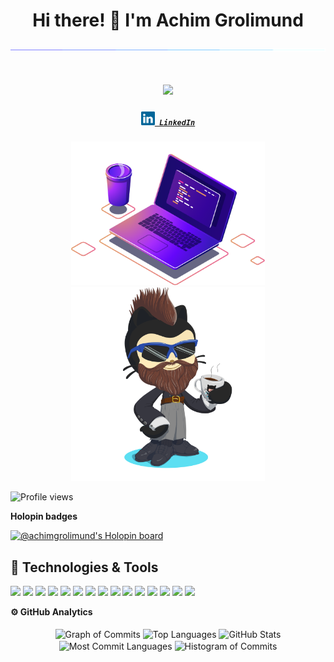 <div align="center">
  <h1>Hi there! 👋 I'm Achim Grolimund</h1>
</div>

<!-- Divider line -->
<p align="center">
  <img src="images/hr_animated.gif" alt="Line" />
</p>

<h1 align="center">
  <a href="https://git.io/typing-svg">
    <img src="https://readme-typing-svg.herokuapp.com/?lines=Hello,+There!+👋;I'm+Achim+Grolimund....;Nice+to+meet+you!&center=true&size=28">
  </a>
</h1>

<h5 align="center">
  <code><a href="https://www.linkedin.com/in/achim-grolimund/" title="LinkedIn Profile"><img width="22" src="images/linkedin.svg"> LinkedIn</a></code>
</h5>
<div align="center">
<img src="images/illustration.png" width="310" alt=""> 
<img src="images/my_octocat-1716399668386.png" width="310" alt="my octocat">
</div>

<!-- Profile views counter -->
<p align="left"> 
  <img src="https://komarev.com/ghpvc/?username=AchimGrolimund&label=Profile%20views&color=0e75b6&style=flat" alt="Profile views" /> 
</p>
<strong>Holopin badges</strong>

[![@achimgrolimund's Holopin board](https://holopin.me/achimgrolimund)](https://holopin.io/@achimgrolimund)

## 🔧 Technologies & Tools

![](https://img.shields.io/badge/OS-Linux-informational?style=flat&logo=linux&logoColor=white&color=6aa6f8)
![](https://img.shields.io/badge/OS-RedHat-informational?style=flat&logo=RedHat&logoColor=white&color=6aa6f8)
![](https://img.shields.io/badge/Editor-IntelliJ-informational?style=flat&logo=intellij-idea&logoColor=white&color=6aa6f8)
![](https://img.shields.io/badge/Editor-VS_Code-informational?style=flat&logo=visual-studio-code&logoColor=white&color=6aa6f8)
![](https://img.shields.io/badge/Code-Golang-informational?style=flat&logo=go&logoColor=white&color=6aa6f8)
![](https://img.shields.io/badge/Code-Python-informational?style=flat&logo=python&logoColor=white&color=6aa6f8)
![](https://img.shields.io/badge/Shell-Bash-informational?style=flat&logo=gnu-bash&logoColor=white&color=6aa6f8)
![](https://img.shields.io/badge/Tools-PostgreSQL-informational?style=flat&logo=postgresql&logoColor=white&color=6aa6f8)
![](https://img.shields.io/badge/Tools-Podman-informational?style=flat&logo=podman&logoColor=white&color=6aa6f8)
![](https://img.shields.io/badge/Tools-Docker-informational?style=flat&logo=docker&logoColor=white&color=6aa6f8)
![](https://img.shields.io/badge/Tools-Kubernetes-informational?style=flat&logo=kubernetes&logoColor=white&color=6aa6f8)
![](https://img.shields.io/badge/Tools-OpenShift-informational?style=flat&logo=red-hat-open-shift&logoColor=white&color=6aa6f8)
![](https://img.shields.io/badge/Tools-Terraform-informational?style=flat&logo=terraform&logoColor=white&color=6aa6f8)
![](https://img.shields.io/badge/Tools-Ansible-informational?style=flat&logo=Ansible&logoColor=white&color=6aa6f8)
![](https://img.shields.io/badge/Tools-Git-informational?style=flat&logo=Git&logoColor=white&color=6aa6f8)

<!-- GitHub Analytics -->
<summary><b>⚙️ GitHub Analytics</b></summary><br>
  <div align="center">
    <!-- Graph of Commits -->
    <img align="center" height="155em"src="https://github-profile-summary-cards.vercel.app/api/cards/profile-details?username=AchimGrolimund&theme=github_dark" alt="Graph of Commits" />
    <!-- Repositories per language -->
    <img align="center" height="155em" src="http://github-profile-summary-cards.vercel.app/api/cards/repos-per-language?username=AchimGrolimund&theme=github_dark" alt="Top Languages" />
    <!-- GitHub stats -->
    <img align="center" height="155em" src="http://github-profile-summary-cards.vercel.app/api/cards/stats?username=AchimGrolimund&theme=github_dark" alt="GitHub Stats" />
      <!-- Repositories per language -->
    <img align="center" height="155em" src="http://github-profile-summary-cards.vercel.app/api/cards/most-commit-language?username=AchimGrolimund&theme=github_dark" alt="Most Commit Languages" />
    <!-- Histogram of Commits -->
    <img align="center" height="155em" src="https://github-profile-summary-cards.vercel.app/api/cards/productive-time?username=AchimGrolimund&theme=github_dark" alt="Histogram of Commits" /></br>
  </div>



<!---
AchimGrolimund/AchimGrolimund is a ✨ special ✨ repository because its `README.md` (this file) appears on your GitHub profile.
You can click the Preview link to take a look at your changes.
--->
